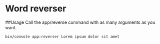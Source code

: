 Word reverser
=============

##Usage
Call the app/reverse command with as many arguments as you want.

`bin/console app:reverser Lorem ipsum dolor sit amet`
